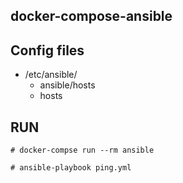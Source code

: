 docker-compose-ansible
---


## Config files

- /etc/ansible/
  - ansible/hosts
  - hosts


## RUN

```
# docker-compse run --rm ansible

# ansible-playbook ping.yml
```
